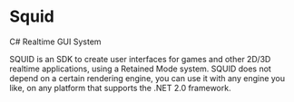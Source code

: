 # Squid

C# Realtime GUI System


SQUID is an SDK to create user interfaces for games and other 2D/3D realtime applications, using a Retained Mode system.
SQUID does not depend on a certain rendering engine, you can use it with any engine you like, on any platform that supports the .NET 2.0 framework.
